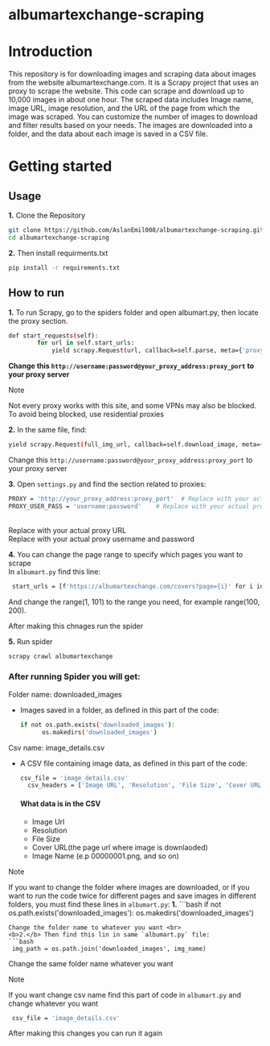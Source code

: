 # albumartexchange-scraping

# Introduction
This repository is for downloading images and scraping data about images from the website albumartexchange.com.
It is a Scrapy project that uses an proxy to scrape the website.
This code can scrape and download up to 10,000 images in about one hour.
The scraped data includes Image name, image URL, image resolution, and the URL of the page from which the image was scraped.
You can customize the number of images to download and filter results based on your needs.
The images are downloaded into a folder, and the data about each image is saved in a CSV file.



# Getting started
## Usage

**1.** Clone the Repository
```bash
git clone https://github.com/AslanEmil008/albumartexchange-scraping.git
cd albumartexchange-scraping
```
**2.** Then install requirments.txt
```bash
pip install -r requirements.txt
```

## How to run
**1.** To run Scrapy, go to the spiders folder and open albumart.py, then locate the proxy section.
```bash
def start_requests(self):
        for url in self.start_urls:
            yield scrapy.Request(url, callback=self.parse, meta={'proxy':''http://username:password@your_proxy_address:proxy_port'})
```
<b>Change this `http://username:password@your_proxy_address:proxy_port` to your proxy server</b>

> [!NOTE]
> Not every proxy works with this site, and some VPNs may also be blocked.
> To avoid being blocked, use residential proxies

**2.** In the same file, find:
```bash
yield scrapy.Request(full_img_url, callback=self.download_image, meta={'img_counter': img_counter, 'proxy': 'http://username:password@your_proxy_address:proxy_port'})
```
Change this `http://username:password@your_proxy_address:proxy_port` to your proxy server


**3.** Open `settings.py` and find the section related to proxies:
```bash
PROXY = 'http://your_proxy_address:proxy_port'  # Replace with your actual proxy URL
PROXY_USER_PASS = 'username:password'    # Replace with your actual proxy username and password
```
<br>
Replace with your actual proxy URL <br>
Replace with your actual proxy username and password <br>

**4.** You can change the page range to specify which pages you want to scrape <br>
In `albumart.py` find this line:
```bash
 start_urls = [f'https://albumartexchange.com/covers?page={i}' for i in range(1, 101)]
```
And change the range(1, 101) to the range you need, for example range(100, 200). <br>

After making this chnages run the spider

**5.** Run spider
```bash
scrapy crawl albumartexchange
```


### After running Spider you will get:
Folder name: downloaded_images
- Images saved in a folder, as defined in this part of the code:
  ```bash
  if not os.path.exists('downloaded_images'): 
        os.makedirs('downloaded_images')
  ```
Csv name: image_details.csv
- A CSV file containing image data, as defined in this part of the code:
  
  ```bash
  csv_file = 'image_details.csv' 
    csv_headers = ['Image URL', 'Resolution', 'File Size', 'Cover URL', 'Image Name']

  ```

  #### What data is in the CSV
  - Image Url
  - Resolution
  - File Size
  - Cover URL(the page url where image is downlaoded)
  - Image Name (e.p 00000001.png, and so on)



> [!NOTE]
>If you want to change the folder where images are downloaded, or if you want to run the code twice for different pages and save images in different folders, you must find these lines in `albumart.py`:
<b>1.</b> ```bash
if not os.path.exists('downloaded_images'): 
        os.makedirs('downloaded_images')
```
Change the folder name to whatever you want <br>
<b>2.</b> Then find this lin in same `albumart.py` file:
```bash
 img_path = os.path.join('downloaded_images', img_name) 
```
Change the same folder name whatever you want 

> [!NOTE]
> If you want change csv name find this part of code in `albumart.py` and change whatever you want
```bash
 csv_file = 'image_details.csv'
```
After making this changes you can run it again




